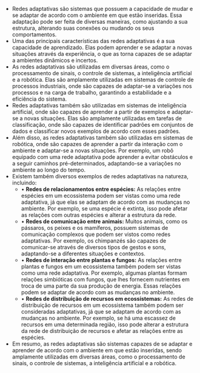 ---
---

- Redes adaptativas são sistemas que possuem a capacidade de mudar e se adaptar de acordo com o ambiente em que estão inseridas. Essa adaptação pode ser feita de diversas maneiras, como ajustando a sua estrutura, alterando suas conexões ou mudando os seus comportamentos.
- Uma das principais características das redes adaptativas é a sua capacidade de aprendizado. Elas podem aprender e se adaptar a novas situações através da experiência, o que as torna capazes de se adaptar a ambientes dinâmicos e incertos.
- As redes adaptativas são utilizadas em diversas áreas, como o processamento de sinais, o controle de sistemas, a inteligência artificial e a robótica. Elas são amplamente utilizadas em sistemas de controle de processos industriais, onde são capazes de adaptar-se a variações nos processos e na carga de trabalho, garantindo a estabilidade e a eficiência do sistema.
- Redes adaptativas também são utilizadas em sistemas de inteligência artificial, onde são capazes de aprender a partir de exemplos e adaptar-se a novas situações. Elas são amplamente utilizadas em tarefas de classificação, onde são capazes de identificar padrões em conjuntos de dados e classificar novos exemplos de acordo com esses padrões.
- Além disso, as redes adaptativas também são utilizadas em sistemas de robótica, onde são capazes de aprender a partir da interação com o ambiente e adaptar-se a novas situações. Por exemplo, um robô equipado com uma rede adaptativa pode aprender a evitar obstáculos e a seguir caminhos pré-determinados, adaptando-se a variações no ambiente ao longo do tempo.
- Existem também diversos exemplos de redes adaptativas na natureza, incluindo:
	- • **Redes de relacionamentos entre espécies:** As relações entre espécies em um ecossistema podem ser vistas como uma rede adaptativa, já que elas se adaptam de acordo com as mudanças no ambiente. Por exemplo, se uma espécie é extinta, isso pode afetar as relações com outras espécies e alterar a estrutura da rede.
	- • **Redes de comunicação entre animais:** Muitos animais, como os pássaros, os peixes e os mamíferos, possuem sistemas de comunicação complexos que podem ser vistos como redes adaptativas. Por exemplo, os chimpanzés são capazes de comunicar-se através de diversos tipos de gestos e sons, adaptando-se a diferentes situações e contextos.
	- • **Redes de interação entre plantas e fungos:** As relações entre plantas e fungos em um ecossistema também podem ser vistas como uma rede adaptativa. Por exemplo, algumas plantas formam relações simbióticas com fungos, que lhes fornecem nutrientes em troca de uma parte da sua produção de energia. Essas relações podem se adaptar de acordo com as mudanças no ambiente.
	- • **Redes de distribuição de recursos em ecossistemas:** As redes de distribuição de recursos em um ecossistema também podem ser consideradas adaptativas, já que se adaptam de acordo com as mudanças no ambiente. Por exemplo, se há uma escassez de recursos em uma determinada região, isso pode alterar a estrutura da rede de distribuição de recursos e afetar as relações entre as espécies.
- Em resumo, as redes adaptativas são sistemas capazes de se adaptar e aprender de acordo com o ambiente em que estão inseridas, sendo amplamente utilizadas em diversas áreas, como o processamento de sinais, o controle de sistemas, a inteligência artificial e a robótica.